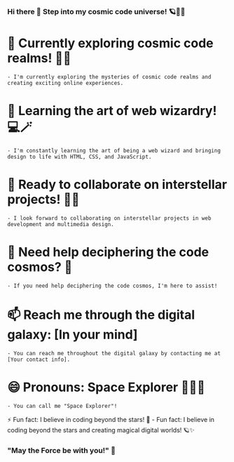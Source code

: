 ### Hi there 👋 Step into my cosmic code universe! 🪐🚀💫

<!---**emilroed/emilroed** is a ✨ _special_ ✨ repository because its `README.md` (this file) appears on your GitHub profile.--->

# 🔭 Currently exploring cosmic code realms! 🚀🌌
    - I'm currently exploring the mysteries of cosmic code realms and creating exciting online experiences.

# 🌱 Learning the art of web wizardry! 💻🪄
    - I'm constantly learning the art of being a web wizard and bringing design to life with HTML, CSS, and JavaScript.

# 👯 Ready to collaborate on interstellar projects! 🌠🚀
    - I look forward to collaborating on interstellar projects in web development and multimedia design.

# 🤔 Need help deciphering the code cosmos? 💬
    - If you need help deciphering the code cosmos, I'm here to assist!
    
# 📫 Reach me through the digital galaxy: [In your mind]
    - You can reach me throughout the digital galaxy by contacting me at [Your contact info].

# 😄 Pronouns: Space Explorer 🌌👨‍🚀
    - You can call me "Space Explorer"!

⚡ Fun fact: I believe in coding beyond the stars! 🌟
    - Fun fact: I believe in coding beyond the stars and creating magical digital worlds! 🪐✨

### "May the Force be with you!" 🌟
